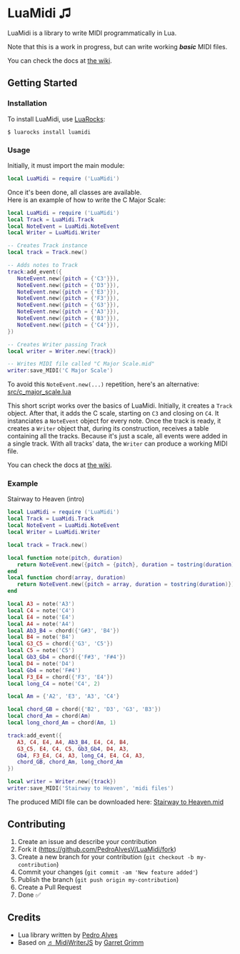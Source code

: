 # LuaMidi ♫

LuaMidi is a library to write MIDI programmatically in Lua.
 
Note that this is a work in progress, but can write working _**basic**_ MIDI files.

You can check the docs at [the wiki](https://github.com/PedroAlvesV/LuaMidi/wiki).

## Getting Started

### Installation

To install LuaMidi, use [LuaRocks](https://github.com/luarocks/luarocks):

```
$ luarocks install luamidi
```

### Usage

Initially, it must import the main module:

```lua
local LuaMidi = require ('LuaMidi')
```

Once it's been done, all classes are available.  
Here is an example of how to write the C Major Scale:

```lua
local LuaMidi = require ('LuaMidi')
local Track = LuaMidi.Track
local NoteEvent = LuaMidi.NoteEvent
local Writer = LuaMidi.Writer

-- Creates Track instance
local track = Track.new()

-- Adds notes to Track
track:add_event({
   NoteEvent.new({pitch = {'C3'}}),
   NoteEvent.new({pitch = {'D3'}}),
   NoteEvent.new({pitch = {'E3'}}),
   NoteEvent.new({pitch = {'F3'}}),
   NoteEvent.new({pitch = {'G3'}}),
   NoteEvent.new({pitch = {'A3'}}),
   NoteEvent.new({pitch = {'B3'}}),
   NoteEvent.new({pitch = {'C4'}}),
})

-- Creates Writer passing Track
local writer = Writer.new({track})

-- Writes MIDI file called "C Major Scale.mid"
writer:save_MIDI('C Major Scale')
```

To avoid this `NoteEvent.new(...)` repetition, here's an alternative: [src/c_major_scale.lua](src/c_major_scale.lua)

This short script works over the basics of LuaMidi. Initially, it creates a `Track` object. After that, it adds the C scale, starting on `C3` and closing on `C4`. It instanciates a `NoteEvent` object for every note. Once the track is ready, it creates a `Writer` object that, during its construction, receives a table containing all the tracks. Because it's just a scale, all events were added in a single track. With all tracks' data, the `Writer` can produce a working MIDI file.

You can check the docs at [the wiki](https://github.com/PedroAlvesV/LuaMidi/wiki).

### Example

Stairway to Heaven (intro)
```lua
local LuaMidi = require ('LuaMidi')
local Track = LuaMidi.Track
local NoteEvent = LuaMidi.NoteEvent
local Writer = LuaMidi.Writer

local track = Track.new()

local function note(pitch, duration)
   return NoteEvent.new({pitch = {pitch}, duration = tostring(duration)})
end
local function chord(array, duration)
   return NoteEvent.new({pitch = array, duration = tostring(duration)})
end

local A3 = note('A3')
local C4 = note('C4')
local E4 = note('E4')
local A4 = note('A4')
local Ab3_B4 = chord({'G#3', 'B4'})
local B4 = note('B4')
local G3_C5 = chord({'G3', 'C5'})
local C5 = note('C5')
local Gb3_Gb4 = chord({'F#3', 'F#4'})
local D4 = note('D4')
local Gb4 = note('F#4')
local F3_E4 = chord({'F3', 'E4'})
local long_C4 = note('C4', 2)

local Am = {'A2', 'E3', 'A3', 'C4'}

local chord_GB = chord({'B2', 'D3', 'G3', 'B3'})
local chord_Am = chord(Am)
local long_chord_Am = chord(Am, 1)

track:add_event({
   A3, C4, E4, A4, Ab3_B4, E4, C4, B4,
   G3_C5, E4, C4, C5, Gb3_Gb4, D4, A3,
   Gb4, F3_E4, C4, A3, long_C4, E4, C4, A3,
   chord_GB, chord_Am, long_chord_Am
})

local writer = Writer.new({track})
writer:save_MIDI('Stairway to Heaven', 'midi files')
```

The produced MIDI file can be downloaded here: [Stairway to Heaven.mid](src/midi%20files/Stairway%20to%20Heaven.mid)

## Contributing

1. Create an issue and describe your contribution
2. Fork it (https://github.com/PedroAlvesV/LuaMidi/fork)
3. Create a new branch for your contribution (`git checkout -b my-contribution`)
4. Commit your changes (`git commit -am 'New feature added'`)
5. Publish the branch (`git push origin my-contribution`)
6. Create a Pull Request
7. Done :white_check_mark:

## Credits

* Lua library written by [Pedro Alves](https://github.com/PedroAlvesV)
* Based on [♬ MidiWriterJS](https://github.com/grimmdude/MidiWriterJS) by [Garret Grimm](http://grimmdude.com)
